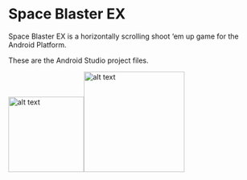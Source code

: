 # Space Blaster EX
 Space Blaster EX is a horizontally scrolling shoot ‘em up game for the Android Platform.
 
 These are the Android Studio project files.
 
<img src="https://raw.githubusercontent.com/garrettsmithpro/SpaceBlasterEX/main/app/src/main/res/drawable-v24/fly1.png" alt="alt text" width="150" height=""><img src="https://raw.githubusercontent.com/garrettsmithpro/SpaceBlasterEX/main/app/src/main/res/drawable-v24/bird2.png" alt="alt text" width="200" height="">
